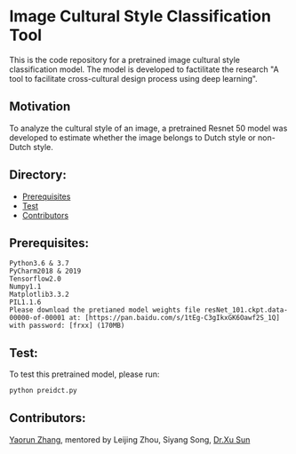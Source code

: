 # Image Cultural Style Classification Tool

This is the code repository for a pretrained image cultural style classification model. The model is developed to factilitate the research "A tool to facilitate cross-cultural design process using deep learning". 

## Motivation
To analyze the cultural style of an image, a pretrained Resnet 50 model was developed to estimate whether the image belongs to Dutch style or non-Dutch style.


## Directory:

<!--ts-->
* [Prerequisites](#Prerequisites:)
* [Test](#Test:)
* [Contributors](#Contributors:)

## Prerequisites: 

    Python3.6 & 3.7
    PyCharm2018 & 2019
    Tensorflow2.0
    Numpy1.1
    Matplotlib3.3.2
    PIL1.1.6
    Please download the pretianed model weights file resNet_101.ckpt.data-00000-of-00001 at: [https://pan.baidu.com/s/1tEg-C3gIkxGK6Oawf2S_1Q] with password: [frxx] (170MB) 

## Test:

To test this pretrained model, please run:
```bash
python preidct.py
```
## Contributors:

[Yaorun Zhang](https://github.com/Patton-Zhang), mentored by Leijing Zhou, Siyang Song, [Dr.Xu Sun](https://github.com/xu-sun-hub)

<br>


